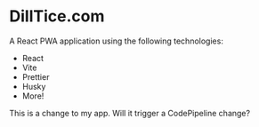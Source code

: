 # DillTice.com

A React PWA application using the following technologies:
- React
- Vite
- Prettier
- Husky
- More!

This is a change to my app. Will it trigger a CodePipeline change?
